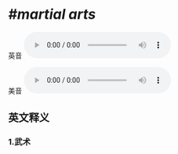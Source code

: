 # ***\#martial arts*** 
英音
<audio src="./media/martial arts1_AAC.aac" controls="controls"></audio>

美音
<audio src="./media/martial arts2_AAC.aac" controls="controls"></audio>



  

英文释义
---
### 1.**武术**  


